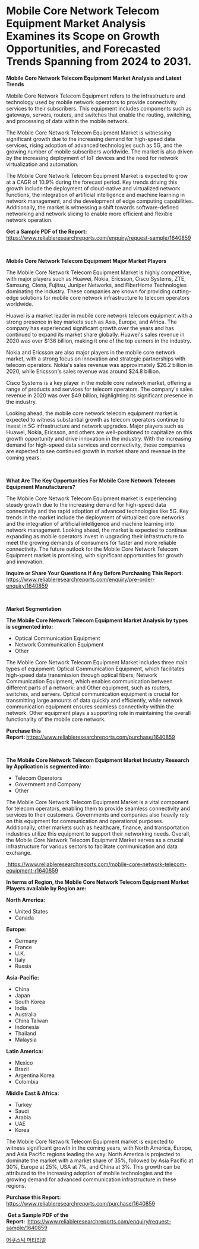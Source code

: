 <p><h1>Mobile Core Network Telecom Equipment Market Analysis Examines its Scope on Growth Opportunities, and Forecasted Trends Spanning from 2024 to 2031.</h1></p><p><strong>Mobile Core Network Telecom Equipment Market Analysis and Latest Trends</strong></p>
<p><p>Mobile Core Network Telecom Equipment refers to the infrastructure and technology used by mobile network operators to provide connectivity services to their subscribers. This equipment includes components such as gateways, servers, routers, and switches that enable the routing, switching, and processing of data within the mobile network.</p><p>The Mobile Core Network Telecom Equipment Market is witnessing significant growth due to the increasing demand for high-speed data services, rising adoption of advanced technologies such as 5G, and the growing number of mobile subscribers worldwide. The market is also driven by the increasing deployment of IoT devices and the need for network virtualization and automation.</p><p>The Mobile Core Network Telecom Equipment Market is expected to grow at a CAGR of 10.9% during the forecast period. Key trends driving this growth include the deployment of cloud-native and virtualized network functions, the integration of artificial intelligence and machine learning in network management, and the development of edge computing capabilities. Additionally, the market is witnessing a shift towards software-defined networking and network slicing to enable more efficient and flexible network operation.</p></p>
<p><strong>Get a Sample PDF of the Report:&nbsp;</strong> <a href="https://www.reliableresearchreports.com/enquiry/request-sample/1640859">https://www.reliableresearchreports.com/enquiry/request-sample/1640859</a></p>
<p>&nbsp;</p>
<p><strong>Mobile Core Network Telecom Equipment Major Market Players</strong></p>
<p><p>The Mobile Core Network Telecom Equipment Market is highly competitive, with major players such as Huawei, Nokia, Ericsson, Cisco Systems, ZTE, Samsung, Ciena, Fujitsu, Juniper Networks, and FiberHome Technologies dominating the industry. These companies are known for providing cutting-edge solutions for mobile core network infrastructure to telecom operators worldwide.</p><p>Huawei is a market leader in mobile core network telecom equipment with a strong presence in key markets such as Asia, Europe, and Africa. The company has experienced significant growth over the years and has continued to expand its market share globally. Huawei's sales revenue in 2020 was over $136 billion, making it one of the top earners in the industry.</p><p>Nokia and Ericsson are also major players in the mobile core network market, with a strong focus on innovation and strategic partnerships with telecom operators. Nokia's sales revenue was approximately $26.2 billion in 2020, while Ericsson's sales revenue was around $24.8 billion.</p><p>Cisco Systems is a key player in the mobile core network market, offering a range of products and services for telecom operators. The company's sales revenue in 2020 was over $49 billion, highlighting its significant presence in the industry.</p><p>Looking ahead, the mobile core network telecom equipment market is expected to witness substantial growth as telecom operators continue to invest in 5G infrastructure and network upgrades. Major players such as Huawei, Nokia, Ericsson, and others are well-positioned to capitalize on this growth opportunity and drive innovation in the industry. With the increasing demand for high-speed data services and connectivity, these companies are expected to see continued growth in market share and revenue in the coming years.</p></p>
<p>&nbsp;</p>
<p><strong>What Are The Key Opportunities For Mobile Core Network Telecom Equipment Manufacturers?</strong></p>
<p><p>The Mobile Core Network Telecom Equipment market is experiencing steady growth due to the increasing demand for high-speed data connectivity and the rapid adoption of advanced technologies like 5G. Key trends in the market include the deployment of virtualized core networks and the integration of artificial intelligence and machine learning into network management. Looking ahead, the market is expected to continue expanding as mobile operators invest in upgrading their infrastructure to meet the growing demands of consumers for faster and more reliable connectivity. The future outlook for the Mobile Core Network Telecom Equipment market is promising, with significant opportunities for growth and innovation.</p></p>
<p><strong>Inquire or Share Your Questions If Any Before Purchasing This Report:</strong> <a href="https://www.reliableresearchreports.com/enquiry/pre-order-enquiry/1640859">https://www.reliableresearchreports.com/enquiry/pre-order-enquiry/1640859</a></p>
<p>&nbsp;</p>
<p><strong>Market Segmentation</strong></p>
<p><strong>The Mobile Core Network Telecom Equipment Market Analysis by types is segmented into:</strong></p>
<p><ul><li>Optical Communication Equipment</li><li>Network Communication Equipment</li><li>Other</li></ul></p>
<p><p>The Mobile Core Network Telecom Equipment Market includes three main types of equipment: Optical Communication Equipment, which facilitates high-speed data transmission through optical fibers; Network Communication Equipment, which enables communication between different parts of a network; and Other equipment, such as routers, switches, and servers. Optical communication equipment is crucial for transmitting large amounts of data quickly and efficiently, while network communication equipment ensures seamless connectivity within the network. Other equipment plays a supporting role in maintaining the overall functionality of the mobile core network.</p></p>
<p><strong>Purchase this Report:&nbsp;</strong><a href="https://www.reliableresearchreports.com/purchase/1640859">https://www.reliableresearchreports.com/purchase/1640859</a></p>
<p>&nbsp;</p>
<p><strong>The Mobile Core Network Telecom Equipment Market Industry Research by Application is segmented into:</strong></p>
<p><ul><li>Telecom Operators</li><li>Government and Company</li><li>Other</li></ul></p>
<p><p>The Mobile Core Network Telecom Equipment Market is a vital component for telecom operators, enabling them to provide seamless connectivity and services to their customers. Governments and companies also heavily rely on this equipment for communication and operational purposes. Additionally, other markets such as healthcare, finance, and transportation industries utilize this equipment to support their networking needs. Overall, the Mobile Core Network Telecom Equipment Market serves as a crucial infrastructure for various sectors to facilitate communication and data exchange.</p></p>
<p><a href="https://www.reliableresearchreports.com/mobile-core-network-telecom-equipment-r1640859">&nbsp;https://www.reliableresearchreports.com/mobile-core-network-telecom-equipment-r1640859</a></p>
<p><strong>In terms of Region, the Mobile Core Network Telecom Equipment Market Players available by Region are:</strong></p>
<p>
    <p> <strong> North America: </strong>
        <ul>
            <li>United States</li>
            <li>Canada</li>
        </ul>
        </p> 
    <p> <strong> Europe: </strong>
        <ul>
            <li>Germany</li>
            <li>France</li>
            <li>U.K.</li>
            <li>Italy</li>
            <li>Russia</li>
        </ul>
        </p> 
    <p> <strong> Asia-Pacific: </strong>
        <ul>
            <li>China</li>
            <li>Japan</li>
            <li>South Korea</li>
            <li>India</li>
            <li>Australia</li>
            <li>China Taiwan</li>
            <li>Indonesia</li>
            <li>Thailand</li>
            <li>Malaysia</li>
        </ul>
        </p> 
    <p> <strong> Latin America: </strong>
        <ul>
            <li>Mexico</li>
            <li>Brazil</li>
            <li>Argentina Korea</li>
            <li>Colombia</li>
        </ul>
        </p> 
    <p> <strong> Middle East & Africa: </strong>
        <ul>
            <li>Turkey</li>
            <li>Saudi</li>
            <li>Arabia</li>
            <li>UAE</li>
            <li>Korea</li>
        </ul>
    </p>
    </p>
<p><p>The Mobile Core Network Telecom Equipment market is expected to witness significant growth in the coming years, with North America, Europe, and Asia Pacific regions leading the way. North America is projected to dominate the market with a market share of 35%, followed by Asia Pacific at 30%, Europe at 25%, USA at 7%, and China at 3%. This growth can be attributed to the increasing adoption of mobile technologies and the growing demand for advanced communication infrastructure in these regions.</p></p>
<p><strong>Purchase this Report: </strong><a href="https://www.reliableresearchreports.com/purchase/1640859">https://www.reliableresearchreports.com/purchase/1640859</a></p>
<p>&nbsp;<strong>Get a Sample PDF of the Report:&nbsp;&nbsp;</strong><a href="https://www.reliableresearchreports.com/enquiry/request-sample/1640859">https://www.reliableresearchreports.com/enquiry/request-sample/1640859</a></p>
<p><strong></strong></p>
<p><p><a href="https://medium.com/@cute_priencsss/%EC%9D%8C%ED%96%A5-%EC%9E%AC%EB%A3%8C-%EC%8B%9C%EC%9E%A5-%EB%A9%94%ED%8A%B8%EB%A6%AD-%ED%95%B4%EB%8F%85-%EC%8B%9C%EC%9E%A5-%EC%A0%90%EC%9C%A0%EC%9C%A8-%ED%8A%B8%EB%A0%8C%EB%93%9C-%EB%B0%8F-%EC%84%B1%EC%9E%A5-%ED%8C%A8%ED%84%B4-c73b141e3d5e">어쿠스틱 머티리얼</a></p></p>